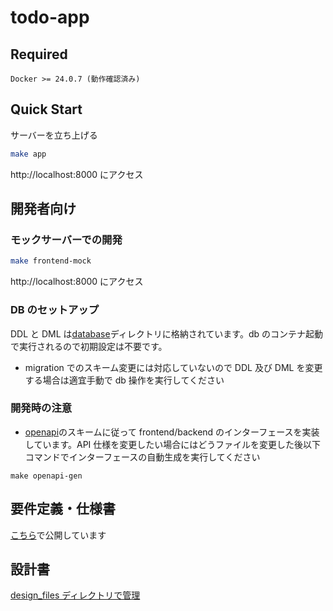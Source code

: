 # todo-app

## Required

```
Docker >= 24.0.7 (動作確認済み)
```

## Quick Start

サーバーを立ち上げる

```bash
make app
```

http://localhost:8000 にアクセス

## 開発者向け

### モックサーバーでの開発

```bash
make frontend-mock
```

http://localhost:8000 にアクセス

### DB のセットアップ

DDL と DML は[database](./database/)ディレクトリに格納されています。db のコンテナ起動で実行されるので初期設定は不要です。

- migration でのスキーム変更には対応していないので DDL 及び DML を変更する場合は適宜手動で db 操作を実行してください

### 開発時の注意

- [openapi](./design_files/openapi.yaml)のスキームに従って frontend/backend のインターフェースを実装しています。API 仕様を変更したい場合にはどうファイルを変更した後以下コマンドでインターフェースの自動生成を実行してください

```bsah
make openapi-gen
```

## 要件定義・仕様書

[こちら](https://adhesive-shirt-c80.notion.site/enechain-d28edbd32f7946b3ac04f7d71f12b111)で公開しています

## 設計書

[design_files ディレクトリで管理](./design_files/)
